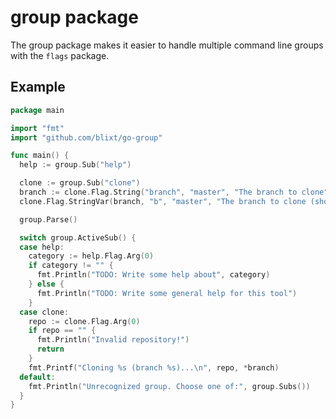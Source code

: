 group package
=============

The group package makes it easier to handle multiple command line groups
with the `flags` package.


Example
-------

```go
package main

import "fmt"
import "github.com/blixt/go-group"

func main() {
  help := group.Sub("help")

  clone := group.Sub("clone")
  branch := clone.Flag.String("branch", "master", "The branch to clone")
  clone.Flag.StringVar(branch, "b", "master", "The branch to clone (shorthand)")

  group.Parse()

  switch group.ActiveSub() {
  case help:
    category := help.Flag.Arg(0)
    if category != "" {
      fmt.Println("TODO: Write some help about", category)
    } else {
      fmt.Println("TODO: Write some general help for this tool")
    }
  case clone:
    repo := clone.Flag.Arg(0)
    if repo == "" {
      fmt.Println("Invalid repository!")
      return
    }
    fmt.Printf("Cloning %s (branch %s)...\n", repo, *branch)
  default:
    fmt.Println("Unrecognized group. Choose one of:", group.Subs())
  }
}
```